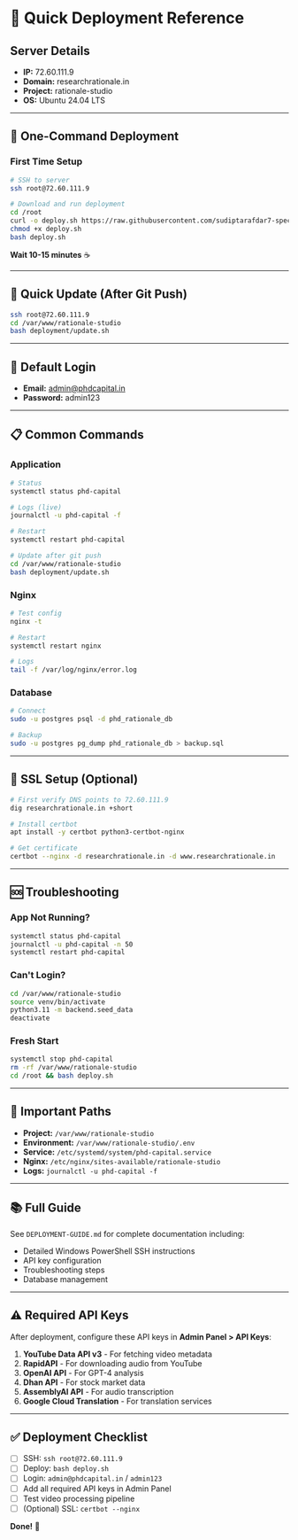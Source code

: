 # 🚀 Quick Deployment Reference

## Server Details
- **IP:** 72.60.111.9
- **Domain:** researchrationale.in
- **Project:** rationale-studio
- **OS:** Ubuntu 24.04 LTS

---

## 🎯 One-Command Deployment

### First Time Setup
```bash
# SSH to server
ssh root@72.60.111.9

# Download and run deployment
cd /root
curl -o deploy.sh https://raw.githubusercontent.com/sudiptarafdar7-spec/PHD-Capital-Rationale-Studio-v1/main/deployment/deploy.sh
chmod +x deploy.sh
bash deploy.sh
```

**Wait 10-15 minutes** ☕

---

## 🔄 Quick Update (After Git Push)

```bash
ssh root@72.60.111.9
cd /var/www/rationale-studio
bash deployment/update.sh
```

---

## 🔑 Default Login

- **Email:** admin@phdcapital.in
- **Password:** admin123

---

## 📋 Common Commands

### Application
```bash
# Status
systemctl status phd-capital

# Logs (live)
journalctl -u phd-capital -f

# Restart
systemctl restart phd-capital

# Update after git push
cd /var/www/rationale-studio
bash deployment/update.sh
```

### Nginx
```bash
# Test config
nginx -t

# Restart
systemctl restart nginx

# Logs
tail -f /var/log/nginx/error.log
```

### Database
```bash
# Connect
sudo -u postgres psql -d phd_rationale_db

# Backup
sudo -u postgres pg_dump phd_rationale_db > backup.sql
```

---

## 🔐 SSL Setup (Optional)

```bash
# First verify DNS points to 72.60.111.9
dig researchrationale.in +short

# Install certbot
apt install -y certbot python3-certbot-nginx

# Get certificate
certbot --nginx -d researchrationale.in -d www.researchrationale.in
```

---

## 🆘 Troubleshooting

### App Not Running?
```bash
systemctl status phd-capital
journalctl -u phd-capital -n 50
systemctl restart phd-capital
```

### Can't Login?
```bash
cd /var/www/rationale-studio
source venv/bin/activate
python3.11 -m backend.seed_data
deactivate
```

### Fresh Start
```bash
systemctl stop phd-capital
rm -rf /var/www/rationale-studio
cd /root && bash deploy.sh
```

---

## 📁 Important Paths

- **Project:** `/var/www/rationale-studio`
- **Environment:** `/var/www/rationale-studio/.env`
- **Service:** `/etc/systemd/system/phd-capital.service`
- **Nginx:** `/etc/nginx/sites-available/rationale-studio`
- **Logs:** `journalctl -u phd-capital -f`

---

## 📚 Full Guide

See `DEPLOYMENT-GUIDE.md` for complete documentation including:
- Detailed Windows PowerShell SSH instructions
- API key configuration
- Troubleshooting steps
- Database management

---

## ⚠️ Required API Keys

After deployment, configure these API keys in **Admin Panel > API Keys**:

1. **YouTube Data API v3** - For fetching video metadata
2. **RapidAPI** - For downloading audio from YouTube
3. **OpenAI API** - For GPT-4 analysis
4. **Dhan API** - For stock market data
5. **AssemblyAI API** - For audio transcription
6. **Google Cloud Translation** - For translation services

---

## ✅ Deployment Checklist

- [ ] SSH: `ssh root@72.60.111.9`
- [ ] Deploy: `bash deploy.sh`
- [ ] Login: `admin@phdcapital.in` / `admin123`
- [ ] Add all required API keys in Admin Panel
- [ ] Test video processing pipeline
- [ ] (Optional) SSL: `certbot --nginx`

**Done!** 🎉
